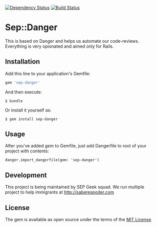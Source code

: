 [![Dependency Status](https://gemnasium.com/badges/github.com/saberespoder/sep-danger.svg)](https://gemnasium.com/github.com/saberespoder/sep-danger)
[![Build Status](https://travis-ci.org/saberespoder/sep-danger.svg?branch=master)](https://travis-ci.org/saberespoder/sep-danger)

# Sep::Danger

This is based on Danger and helps us automate our code-reviews. Everything is very opionated and aimed only for Rails.

## Installation

Add this line to your application's Gemfile:

```ruby
gem 'sep-danger'
```

And then execute:

    $ bundle

Or install it yourself as:

    $ gem install sep-danger

## Usage

After you've added gem to Gemfile, just add Dangerfile to root of your project with contents:

```
danger.import_dangerfile(gem: 'sep-danger')
```


## Development

This project is being maintained by SEP Geek squad. We run multiple project to help immigrants at http://saberespoder.com 


## License

The gem is available as open source under the terms of the [MIT License](http://opensource.org/licenses/MIT).

